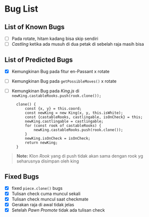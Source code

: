 # Bug List

## List of Known Bugs

- [ ] Pada rotate, hitam kadang bisa skip sendiri
- [ ] *Castling* ketika ada musuh di dua petak di sebelah raja masih bisa

## List of Predicted Bugs

- [x] Kemungkinan Bug pada fitur en-Passant x rotate
- [ ] Kemungkinan Bug pada `getPossibleMoves()` x rotate
- [ ] Kemungkinan Bug pada *King.js* di
        `newKing.castableRooks.push(rook.clone());`

        clone() {
            const {x, y} = this.coord;
            const newKing = new King(x, y, this.isWhite);
            const {castableRooks, castlingable, isOnCheck} = this;
            newKing.castlingable = castlingable;
            for (const rook of castableRooks) {
                newKing.castableRooks.push(rook.clone());
            }
            newKing.isOnCheck = isOnCheck;
            return newKing;
        }

> **Note:** Klon *Rook* yang di push tidak akan sama dengan rook yg seharusnya disimpan oleh king

## Fixed Bugs

- [x] fixed `piece.clone()` bugs
- [x] Tulisan check cuma muncul sekali
- [x] Tulisan check muncul saat checkmate
- [x] Gerakan raja di awal tidak jelas
- [x] Setelah *Pawn Promote* tidak ada tulisan check
